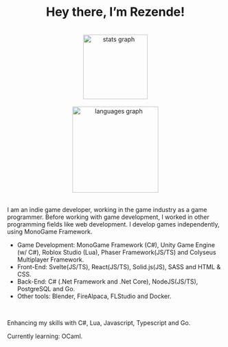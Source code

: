 <h1 align="center">Hey there, I’m Rezende!</h1>

<br>

<div align="center">
  <img align="center" src="https://github-readme-stats-sigma-five.vercel.app/api?hide_title=false&hide_rank=false&show_icons=true&include_all_commits=true&count_private=true&disable_animations=false&theme=dracula&locale=en&hide_border=false&username=vrezendedev" height="150" alt="stats graph"  />
</div>

<br>

<div align="center">
  <img src="https://github-readme-stats.vercel.app/api/top-langs?locale=en&hide_title=false&layout=compact&card_width=320&langs_count=10&theme=dracula&hide_border=false&username=vrezendedev&hide=ShaderLab,HLSL" height="200" alt="languages graph"  />
</div>

<br>

<p align="left">I am an indie game developer, working in the game industry as a game programmer. Before working with game development, I worked in other programming fields like web development. I develop games independently, using MonoGame Framework. </p>

<ul> 
  <li>Game Development: MonoGame Framework (C#), Unity Game Engine (w/ C#), Roblox Studio (Lua), Phaser Framework(JS/TS) and Colyseus Multiplayer Framework. </li>
  <li>Front-End: Svelte(JS/TS), React(JS/TS), Solid.js(JS), SASS and HTML & CSS. </li>
  <li>Back-End: C# (.Net Framework and .Net Core), NodeJS(JS/TS), PostgreSQL and Go. </li>
  <li>Other tools: Blender, FireAlpaca, FLStudio and Docker.</li>
</ul>

<br>

<p>Enhancing my skills with C#, Lua, Javascript, Typescript and Go.</p>

<p>Currently learning: OCaml. </p>
